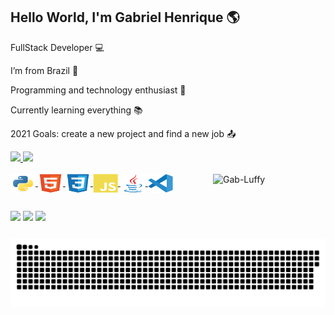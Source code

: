 ## Hello World, I'm Gabriel Henrique 🌎
FullStack Developer :computer:

I’m from Brazil :house_with_garden:


Programming and technology enthusiast 🖤


Currently learning everything 📚

2021 Goals: create a new project and find a new job :outbox_tray:

<div>
  <a href="https://github.com/GabrielHenriqueCA">
  <img height="180em" src="https://github-readme-stats.vercel.app/api?username=GabrielHenriqueCA&show_icons=true&theme=algolia&include_all_commits=true&count_private=true"/>
  <img height="180em" src="https://github-readme-stats.vercel.app/api/top-langs/?username=GabrielHenriqueCA&layout=compact&langs_count=7&theme=algolia"/>
</div>
  
<div>
 <div style="display: inline_block"><br> 
   <img align="center" alt="Gab-Python" height="30" width="40" src="https://raw.githubusercontent.com/devicons/devicon/master/icons/python/python-original.svg">
   <img align="center" alt="Gab-HTML" height="30" width="40" src="https://raw.githubusercontent.com/devicons/devicon/master/icons/html5/html5-original.svg">
   <img align="center" alt="Gab-CSS" height="30" width="40" src="https://raw.githubusercontent.com/devicons/devicon/master/icons/css3/css3-original.svg">
   <img align="center" alt="Gab-Js" height="30" width="40" src="https://raw.githubusercontent.com/devicons/devicon/master/icons/javascript/javascript-plain.svg">
   <img align="center" alt="Gab-JAVA" height="30" width="40" src="https://raw.githubusercontent.com/devicons/devicon/master/icons/java/java-original.svg">
   <img align="center" alt="Gab-VSCODE" height="30" width="40" src="https://raw.githubusercontent.com/devicons/devicon/master/icons/vscode/vscode-original.svg">
   <img align="right" alt="Gab-Luffy"  height="103" width="180" src="https://media.giphy.com/media/tuCFp8rod0x3O/giphy.gif">
</div>
  
##
  
<div>
  <a href = "mailto:contato@gabrielhcacontato.tech"><img src="https://img.shields.io/badge/Gmail-D14836?style=for-the-badge&logo=gmail&logoColor=white" target="_blank"></a>
  <a href="https://www.linkedin.com/in/gabriel-henrique-a52432194/" target="_blank"><img src="https://img.shields.io/badge/-LinkedIn-%230077B5?style=for-the-badge&logo=linkedin&logoColor=white" target="_blank"></a> 
  <a href = "http://api.whatsapp.com/send?phone=5511987623059"><img src="https://img.shields.io/badge/WhatsApp-25D366?style=for-the-badge&logo=whatsapp&logoColor=white" target="_blank"></a>
  
  ![Snake animation](https://github.com/GabrielHenriqueCA/GabrielHenriqueCA/blob/output/github-contribution-grid-snake.svg)
  
</div>
  
